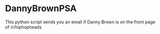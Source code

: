 # DannyBrownPSA
This python script sends you an email if Danny Brown is on the front page of /r/hiphopheads
